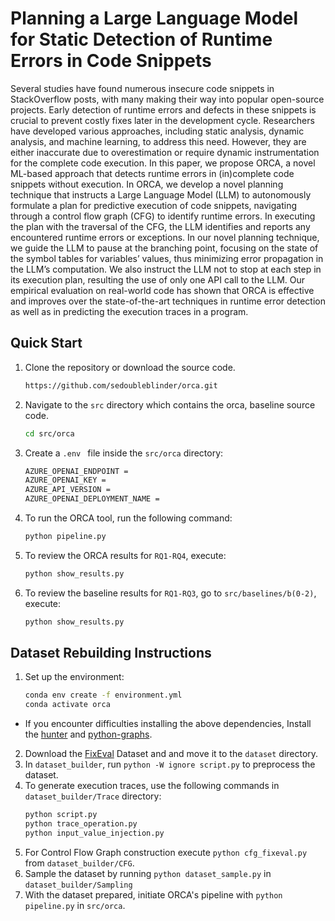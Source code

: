 # Planning a Large Language Model for Static Detection of Runtime Errors in Code Snippets

Several studies have found numerous insecure code snippets in StackOverflow posts, with many making their way into popular open-source projects. Early detection of runtime errors and defects in these snippets is crucial to prevent costly fixes later in the development cycle. Researchers have developed various approaches, including static analysis, dynamic analysis, and machine learning, to address this need. However, they are either inaccurate due to overestimation or require dynamic instrumentation for the complete code execution. In this paper, we propose ORCA, a novel ML-based approach that detects runtime errors in (in)complete code snippets without execution. In ORCA, we develop a novel planning technique that instructs a Large Language Model (LLM) to autonomously formulate a plan for predictive execution of code snippets, navigating through a control flow graph (CFG) to identify runtime errors. In executing the plan with the traversal of the CFG, the LLM identifies and reports any encountered runtime errors or exceptions. In our novel planning technique, we guide the LLM to pause at the branching point, focusing on the state of the symbol tables for variables’ values, thus minimizing error propagation in the LLM’s computation. We also instruct the LLM not to stop at each step in its execution plan, resulting the use of only one API call to the LLM. Our empirical evaluation on real-world code has shown that ORCA is effective and improves over the state-of-the-art techniques in runtime error detection as well as in predicting the execution traces in a program.

## Quick Start

1. Clone the repository or download the source code.
   ```bash
   https://github.com/sedoubleblinder/orca.git
2. Navigate to the ```src``` directory which contains the orca, baseline source code.
   ```bash
   cd src/orca
3. Create a ```.env ``` file inside the ```src/orca``` directory:
   ```bash
   AZURE_OPENAI_ENDPOINT = 
   AZURE_OPENAI_KEY = 
   AZURE_API_VERSION = 
   AZURE_OPENAI_DEPLOYMENT_NAME =
4. To run the ORCA tool, run the following command:
   ```bash
   python pipeline.py
5. To review the ORCA results for ```RQ1-RQ4```, execute:
   ```bash
   python show_results.py
   ```
6. To review the baseline results for ```RQ1-RQ3```, go to ```src/baselines/b(0-2)```, execute:
   ```bash
   python show_results.py
   ```
   
## Dataset Rebuilding Instructions

1. Set up the environment:
   ```bash
   conda env create -f environment.yml
   conda activate orca
 - If you encounter difficulties installing the above dependencies, Install the [hunter](https://pypi.org/project/hunter/) and [python-graphs](https://github.com/google-research/python-graphs).

2. Download the [FixEval](https://drive.google.com/file/d/1LqQVAXltAQdodzhoylgYvL0vt3r_u_Bu/view?usp=sharing) Dataset and and move it to the ```dataset``` directory.
3. In ```dataset_builder```, run ```python -W ignore script.py``` to preprocess the dataset.
4. To generate execution traces, use the following commands in ```dataset_builder/Trace``` directory:
   ```bash
   python script.py
   python trace_operation.py
   python input_value_injection.py
6. For Control Flow Graph construction execute  ```python cfg_fixeval.py``` from ```dataset_builder/CFG```.
7. Sample the dataset by running ```python dataset_sample.py``` in ```dataset_builder/Sampling```
8. With the dataset prepared, initiate ORCA's pipeline with ```python pipeline.py``` in ```src/orca```.
